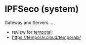 # IPFSeco (system)

Gateway and Servers ...

* review for [tempotal](tempotal):
* https://temporal.cloud/temporalx/
